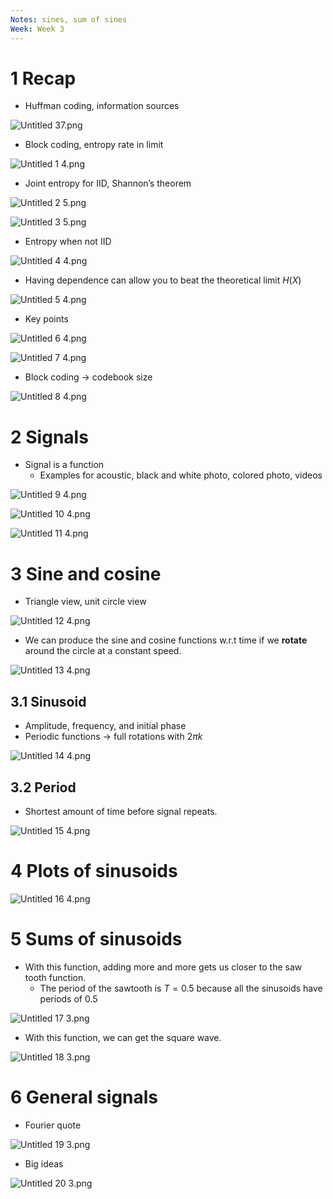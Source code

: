 ```yaml
---
Notes: sines, sum of sines
Week: Week 3
---
```

# 1 Recap

- Huffman coding, information sources

![Untitled 37.png](../../attachments/Untitled%2037.png)

- Block coding, entropy rate in limit

![Untitled 1 4.png](../../attachments/Untitled%201%204.png)

- Joint entropy for IID, Shannon’s theorem

![Untitled 2 5.png](../../attachments/Untitled%202%205.png)

![Untitled 3 5.png](../../attachments/Untitled%203%205.png)

- Entropy when not IID

![Untitled 4 4.png](../../attachments/Untitled%204%204.png)

- Having dependence can allow you to beat the theoretical limit $H(X)$﻿

![Untitled 5 4.png](../../attachments/Untitled%205%204.png)

- Key points

![Untitled 6 4.png](../../attachments/Untitled%206%204.png)

![Untitled 7 4.png](../../attachments/Untitled%207%204.png)

- Block coding → codebook size

![Untitled 8 4.png](../../attachments/Untitled%208%204.png)

# 2 Signals

- Signal is a function
    - Examples for acoustic, black and white photo, colored photo, videos

![Untitled 9 4.png](../../attachments/Untitled%209%204.png)

![Untitled 10 4.png](../../attachments/Untitled%2010%204.png)

![Untitled 11 4.png](../../attachments/Untitled%2011%204.png)

# 3 Sine and cosine

- Triangle view, unit circle view

![Untitled 12 4.png](../../attachments/Untitled%2012%204.png)

- We can produce the sine and cosine functions w.r.t time if we **rotate** around the circle at a constant speed.

![Untitled 13 4.png](../../attachments/Untitled%2013%204.png)

## 3.1 Sinusoid

- Amplitude, frequency, and initial phase
- Periodic functions → full rotations with $2\pi k$﻿

![Untitled 14 4.png](../../attachments/Untitled%2014%204.png)

## 3.2 Period

- Shortest amount of time before signal repeats.

![Untitled 15 4.png](../../attachments/Untitled%2015%204.png)

# 4 Plots of sinusoids

![Untitled 16 4.png](../../attachments/Untitled%2016%204.png)

# 5 Sums of sinusoids

- With this function, adding more and more gets us closer to the saw tooth function.
    - The period of the sawtooth is $T = 0.5$﻿ because all the sinusoids have periods of $0.5$﻿

![Untitled 17 3.png](../../attachments/Untitled%2017%203.png)

- With this function, we can get the square wave.

![Untitled 18 3.png](../../attachments/Untitled%2018%203.png)

# 6 General signals

- Fourier quote

![Untitled 19 3.png](../../attachments/Untitled%2019%203.png)

- Big ideas

![Untitled 20 3.png](../../attachments/Untitled%2020%203.png)